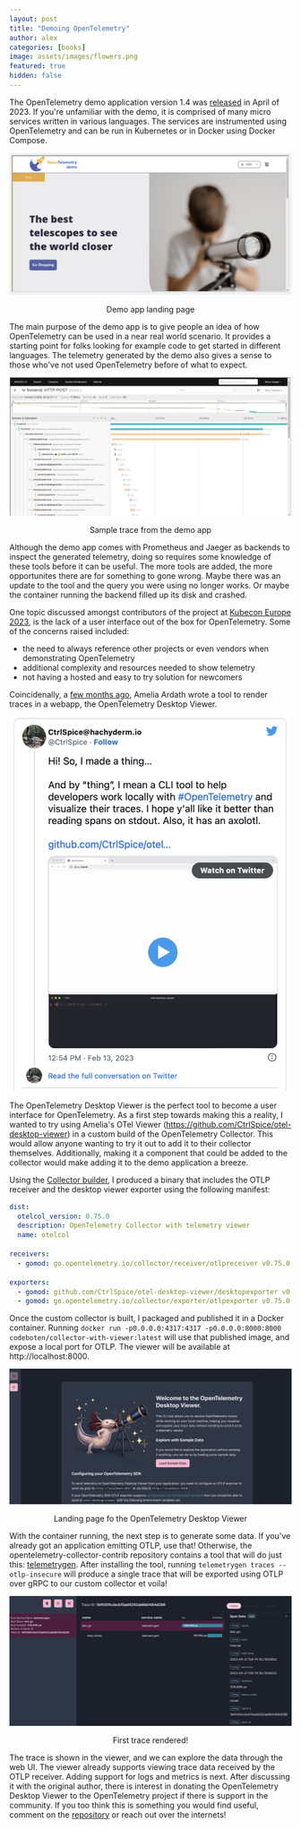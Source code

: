 ```yaml
---
layout: post
title: "Demoing OpenTelemetry"
author: alex
categories: [books]
image: assets/images/flowers.png
featured: true
hidden: false
---
```


The OpenTelemetry demo application version 1.4 was [released](https://opentelemetry.io/blog/2023/demo-birthday/) in April of 2023. If you're unfamiliar with the demo, it is comprised of many micro services written in various languages. The services are instrumented using OpenTelemetry and can be run in Kubernetes or in Docker using Docker Compose.

![demo-landing-page](/assets/images/demo-1.png)
<center>Demo app landing page</center>

The main purpose of the demo app is to give people an idea of how OpenTelemetry can be used in a near real world scenario. It provides a starting point for folks looking for example code to get started in different languages. The telemetry generated by the demo also gives a sense to those who've not used OpenTelemetry before of what to expect.

![example-trace](/assets/images/demo-2.png)
<center>Sample trace from the demo app</center>

Although the demo app comes with Prometheus and Jaeger as backends to inspect the generated telemetry, doing so requires some knowledge of these tools before it can be useful. The more tools are added, the more opportunites there are for something to gone wrong. Maybe there was an update to the tool and the query you were using no longer works. Or maybe the container running the backend filled up its disk and crashed.

One topic discussed amongst contributors of the project at [Kubecon Europe 2023](https://events.linuxfoundation.org/kubecon-cloudnativecon-europe/), is the lack of a user interface out of the box for OpenTelemetry. Some of the concerns raised included:

* the need to always reference other projects or even vendors when demonstrating OpenTelemetry
* additional complexity and resources needed to show telemetry
* not having a hosted and easy to try solution for newcomers

Coincidenally, a [few months ago](https://twitter.com/CtrlSpice/status/1625237117055143936), Amelia Ardath wrote a tool to render traces in a webapp, the OpenTelemetry Desktop Viewer.

![demo-landing-page](/assets/images/demo-3.png)

The OpenTelemetry Desktop Viewer is the perfect tool to become a user interface for OpenTelemetry. As a first step towards making this a reality, I wanted to try using Amelia's OTel Viewer (https://github.com/CtrlSpice/otel-desktop-viewer) in a custom build of the OpenTelemetry Collector. This would allow anyone wanting to try it out to add it to their collector themselves. Additionally, making it a component that could be added to the collector would make adding it to the demo application a breeze.

Using the [Collector builder](https://opentelemetry.io/docs/collector/custom-collector/), I produced a binary that includes the OTLP receiver and the desktop viewer exporter using the following manifest:

```yaml
dist:
  otelcol_version: 0.75.0
  description: OpenTelemetry Collector with telemetry viewer
  name: otelcol

receivers:
  - gomod: go.opentelemetry.io/collector/receiver/otlpreceiver v0.75.0

exporters:
  - gomod: github.com/CtrlSpice/otel-desktop-viewer/desktopexporter v0.0.0-20230427050052-c878f5ca8151
  - gomod: go.opentelemetry.io/collector/exporter/otlpexporter v0.75.0
```

Once the custom collector is built, I packaged and published it in a Docker container. Running `docker run -p0.0.0.0:4317:4317 -p0.0.0.0:8000:8000  codeboten/collector-with-viewer:latest` will use that published image, and expose a local port for OTLP. The viewer will be available at http://localhost:8000.

![viewer-landing-page](/assets/images/demo-4.png)
<center>Landing page fo the OpenTelemetry Desktop Viewer</center>

With the container running, the next step is to generate some data. If you've already got an application emitting OTLP, use that! Otherwise, the opentelemetry-collector-contrib repository contains a tool that will do just this: [telemetrygen](https://github.com/open-telemetry/opentelemetry-collector-contrib/tree/main/cmd/telemetrygen). After installing the tool, running `telemetrygen traces --otlp-insecure` will produce a single trace that will be exported using OTLP over gRPC to our custom collector et voila!

![viewer-with-telemetry](/assets/images/demo-5.png)
<center>First trace rendered!</center>

The trace is shown in the viewer, and we can explore the data through the web UI. The viewer already supports viewing trace data received by the OTLP receiver. Adding support for logs and metrics is next. After discussing it with the original author, there is interest in donating the OpenTelemetry Desktop Viewer to the OpenTelemetry project if there is support in the community. If you too think this is something you would find useful, comment on the [repository](https://github.com/CtrlSpice/otel-desktop-viewer) or reach out over the internets!

